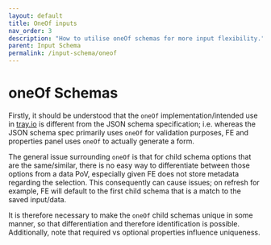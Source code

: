 ```yaml
---
layout: default
title: OneOf inputs
nav_order: 3
description: "How to utilise oneOf schemas for more input flexibility."
parent: Input Schema
permalink: /input-schema/oneof
---
```


# oneOf Schemas

Firstly, it should be understood that the `oneOf` implementation/intended use in [tray.io](http://tray.io) is different from the JSON schema specification; 
i.e. whereas the JSON schema spec primarily uses `oneOf` for validation purposes,
FE and properties panel uses `oneOf` to actually generate a form.

The general issue surrounding `oneOf`  is that for child schema options that are the same/similar,
there is no easy way to differentiate between those options from a data PoV,
especially given FE does not store metadata regarding the selection.
This consequently can cause issues; on refresh for example,
FE will default to the first child schema that is a match to the saved input/data.

It is therefore necessary to make the `oneOf` child schemas unique in some manner,
so that differentiation and therefore identification is possible.
Additionally, note that required vs optional properties influence uniqueness.

